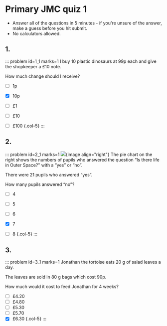 # Primary JMC quiz 1

* Answer all of the questions in 5 minutes - if you're unsure of the answer, make a guess before you hit submit. 
* No calculators allowed.


## 1.	
::: problem id=1_1 marks=1
I buy 10 plastic dinosaurs at 99p each and give the shopkeeper a £10 note.  

How much change should I receive?

* [ ] 1p
* [x] 10p
* [ ] £1
* [ ] £10
* [ ] £100
{.col-5}
:::


## 2.
::: problem id=2_1 marks=1
![](/resources/primary-jmc-1/2-pie-chart.png){image align="right"} 
The pie chart on the right shows the numbers of pupils who answered the question “Is there life in Outer Space?" with a “yes” or “no”.  

There were 21 pupils who answered “yes”.  

How many pupils answered “no”?

* [ ] 4
* [ ] 5
* [ ] 6
* [x] 7
* [ ] 8
{.col-5}
:::


## 3.
::: problem id=3_1 marks=1
Jonathan the tortoise eats 20 g of salad leaves a day.  

The leaves are sold in 80 g bags which cost 90p.  

How much would it cost to feed Jonathan for 4 weeks?  

* [ ] £4.20
* [ ] £4.80
* [ ] £5.30
* [ ] £5.70
* [x] £6.30
{.col-5}
:::